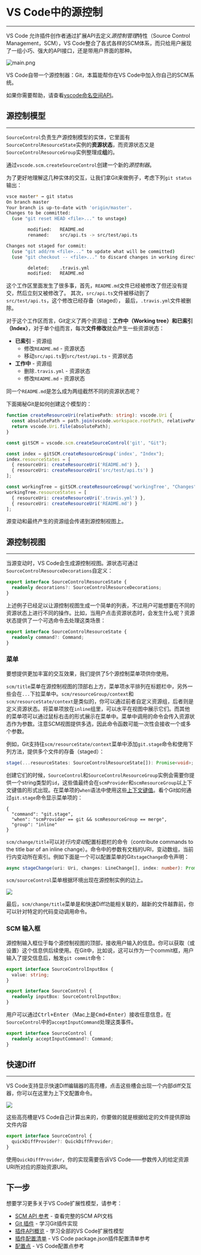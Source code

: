 # VS Code中的源控制
---

VS Code 允许插件创作者通过扩展API去定义*源控制管理*特性（Source Control Management，SCM），VS Code整合了各式各样的SCM体系，而只给用户展现了一组小巧、强大的API接口，还是带用户界面的那种。

![main.png](https://raw.githubusercontent.com/Microsoft/vscode-docs/master/docs/extensionAPI/images/api-scm/main.png)


VS Code自带一个源控制器：Git，本篇能帮你在VS Code中加入你自己的SCM系统。

如果你需要帮助，请查看[vscode命名空间API](https://github.com/Microsoft/vscode-docs/blob/master/docs/extensionAPI/vscode-api.md#scm)。

## 源控制模型
---
`SourceControl`负责生产源控制模型的实体，它里面有`SourceControlResourceState`实例的**资源状态**，而资源状态又是`SourceControlResourceGroup`实例整理成**组**的。

通过`vscode.scm.createSourceControl`创建一个新的*源控制器*。

为了更好地理解这几种实体的交互，让我们拿Git来做例子，考虑下列`git status`输出：
```bash
vsce master* → git status
On branch master
Your branch is up-to-date with 'origin/master'.
Changes to be committed:
  (use "git reset HEAD <file>..." to unstage)

        modified:   README.md
        renamed:    src/api.ts -> src/test/api.ts

Changes not staged for commit:
  (use "git add/rm <file>..." to update what will be committed)
  (use "git checkout -- <file>..." to discard changes in working directory)

        deleted:    .travis.yml
        modified:   README.md
```
这个工作区里面发生了很多事，首先，`README.md`文件已经被修改了但还没有提交，然后立刻又被修改了。 其次，`src/api.ts`文件被移动到了`src/test/api.ts`，这个修改已经存备（staged）， 最后，`.travis.yml`文件被删除。

对于这个工作区而言，Git定义了两个资源组：**工作中（Working tree）**和**已索引（Index）**，对于单个组而言，每次**文件修改**就会产生一些资源状态：
- **已索引** - 资源组
    - 修改`README.md` - 资源状态
    - 移动`src/api.ts`到`src/test/api.ts` - 资源状态
- **工作中** - 资源组
    - 删除`.travis.yml` - 资源状态
    - 修改`README.md` - 资源状态

同一个`README.md`是怎么成为两组截然不同的资源状态呢？

下面揭秘Git是如何创建这个模型的：

```typescript
function createResourceUri(relativePath: string): vscode.Uri {
  const absolutePath = path.join(vscode.workspace.rootPath, relativePath);
  return vscode.Uri.file(absolutePath);
}

const gitSCM = vscode.scm.createSourceControl('git', "Git");

const index = gitSCM.createResourceGroup('index', "Index");
index.resourceStates = [
  { resourceUri: createResourceUri('README.md') },
  { resourceUri: createResourceUri('src/test/api.ts') }
];

const workingTree = gitSCM.createResourceGroup('workingTree', "Changes");
workingTree.resourceStates = [
  { resourceUri: createResourceUri('.travis.yml') },
  { resourceUri: createResourceUri('README.md') }
];
```

源变动和最终产生的资源组会传递到源控制视图上。

## 源控制视图
---
当源变动时，VS Code会生成源控制视图。源状态可通过`SourceControlResourceDecorations`自定义：

```typescript
export interface SourceControlResourceState {
  readonly decorations?: SourceControlResourceDecorations;
}
```

上述例子已经足以让源控制视图生成一个简单的列表，不过用户可能想要在不同的资源状态上进行不同的操作。比如，当用户点击资源状态时，会发生什么呢？资源状态提供了一个可选命令去处理这类场景：
```typescript
export interface SourceControlResourceState {
  readonly command?: Command;
}
```

### 菜单

要想提供更加丰富的交互效果，我们提供了5个源控制菜单项供你使用。

`scm/title`菜单在源控制视图的顶部右上方，菜单项水平排列在标题栏中，另外一些会在`...`下拉菜单中。`scm/resourceGroup/context`和`scm/resourceState/context`是类似的，你可以通过前者自定义资源组，后者则是定义资源状态。将菜单项放在`inline`组里，可以水平在视图中展示它们。而其他的菜单项可以通过鼠标右击的形式展示在菜单中。菜单中调用的命令会传入资源状态作为参数。注意SCM视图提供多选，因此命令函数可能一次性会接收一个或多个参数。

例如，Git支持往`scm/resourceState/context`菜单中添加`git.stage`命令和使用下列方法，提供多个文件的存备（staged）：
```typescript
stage(...resourceStates: SourceControlResourceState[]): Promise<void>;
```
创建它们的时候，`SourceControl`和`SourceControlResourceGroup`实例会需要你提供一个string类型的`id`，这些值最终会在`scmProvider`和`scmResourceGroup`以上下文键值的形式出现。在菜单项的`when`语法中使用这些[上下文键值](https://code.visualstudio.com/docs/getstarted/keybindings#_when-clause-contexts)。看个Git如何通过`git.stage`命令显示菜单项的：
```
{
  "command": "git.stage",
  "when": "scmProvider == git && scmResourceGroup == merge",
  "group": "inline"
}
```

`scm/change/title`可以对*行内变动*配置标题栏的命令（contribute commands to the title bar of an inline change）。命令中的参数有文档的URI，变动数组，当前行内变动所在索引。例如下面是一个可以配置菜单的Git`stageChange`命令声明：

```typescript
async stageChange(uri: Uri, changes: LineChange[], index: number): Promise<void>;
```

`scm/sourceControl`菜单根据环境出现在源控制实例的边上。

![](https://raw.githubusercontent.com/Microsoft/vscode-docs/master/docs/extensionAPI/images/api-scm/sourcecontrol-menu.png)

最后，`scm/change/title`菜单是和快速Diff功能相关联的，越新的文件越靠前，你可以针对特定的代码变动调用命令。

### SCM 输入框
源控制输入框位于每个源控制视图的顶部，接收用户输入的信息。你可以获取（或设置）这个信息供后续使用。在Git中，比如说，这可以作为一个commit框，用户输入了提交信息后，触发`git commit`命令：

```typescript
export interface SourceControlInputBox {
  value: string;
}

export interface SourceControl {
  readonly inputBox: SourceControlInputBox;
}
```

用户可以通过<kbd>Ctrl+Enter</kbd>（Mac上是<kbd>Cmd+Enter</kbd>）接收任意信息，在`SourceControl`中的`acceptInputCommand`处理这类事件。
```typescript
export interface SourceControl {
  readonly acceptInputCommand?: Command;
}
```
## 快速Diff
---
VS Code支持显示快速Diff编辑器的高亮槽，点击这些槽会出现一个内部diff交互器，你可以在这里为上下文配置命令。

![](https://raw.githubusercontent.com/Microsoft/vscode-docs/master/docs/extensionAPI/images/api-scm/quickdiff.png)

这些高亮槽是VS Code自己计算出来的，你要做的就是根据给定的文件提供原始文件内容

```typescript
export interface SourceControl {
  quickDiffProvider?: QuickDiffProvider;
}
```

使用`QuickDiffProvider`，你的实现需要告诉VS Code——参数传入的给定资源URI所对应的原始资源URI。

## 下一步

想要学习更多关于VS Code扩展性模型，请参考：

* [SCM API 参考](https://code.visualstudio.com/docs/extensionAPI/vscode-api#_scm) - 查看完整的SCM API文档
* [Git 插件](https://github.com/Microsoft/vscode/tree/master/extensions/git) - 学习Git插件实现
* [插件API概览](/extensibility-reference/overview.md) - 学习全部的VS Code扩展性模型
* [插件配置清单](/extensibility-reference/extension-manifest.md) - VS Code package.json插件配置清单参考
* [配置点](/extensibility-reference/contribution-points.md) - VS Code配置点参考
